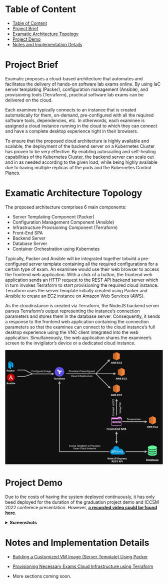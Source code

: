 # Table of Content

- [Table of Content](#table-of-content)
- [Project Brief](#project-brief)
- [Examatic Architecture Topology](#examatic-architecture-topology)
- [Project Demo](#project-demo)
- [Notes and Implementation Details](#notes-and-implementation-details)

# Project Brief

Examatic proposes a cloud-based architecture that automates and facilitates the delivery of hands-on software lab exams online. By using IaC server templating (Packer), configuration management (Ansible), and provisioning tools (Terraform), practical software lab exams can be delivered on the cloud.

Each examinee typically connects to an instance that is created automatically for them, on-demand, pre-configured with all the required software tools, dependencies, etc. In otherwords, each examinee is assigned a cloud instance running in the cloud to which they can connect and have a complete desktop experience right in their browsers.

To ensure that the proposed cloud architecture is highly available and scalable, the deployment of the backend server on a Kubernetes Cluster has proven to be very effective. By enabling autoscaling and self-healing capabilities of the Kubernetes Cluster, the backend server can scale out and in as needed according to the given load, while being highly available due to having multiple replicas of the pods and the Kubernetes Control Planes.

# Examatic Architecture Topology

The proposed architecture comprises 6 main components:

- Server Templating Component (Packer)
- Configuration Management Component (Ansible)
- Infrastructure Provisioning Component (Terraform)
- Front-End SPA
- Backend Server
- Database Server
- Container Orchestration using Kubernetes

Typically, Packer and Ansible will be integrated together tobuild a pre-configured server template containing all the required configurations for a certain type of exam. An examinee would use their web browser to access the frontend web application. With a click of a button, the frontend web application sends an HTTP request to the REST API backend server which in turn invokes Terraform to start provisioning the required cloud instance. Terraform uses the server template initially created using Packer and Ansible to create an EC2 instance on Amazon Web Services (AWS).

As the cloudinstance is created via Terraform, the NodeJS backend server parses Terraform’s output representing the instance’s connection parameters and stores them in the database server. Consequently, it sends a response to the frontend web application containing the connection parameters so that the examinee can connect to the cloud instance’s full desktop experience using the VNC client integrated into the web application. Simultaneously, the web application shares the examinee’s screen to the invigilator’s device or a dedicated cloud instance.

![Architecture Topology](https://github.com/zSorour/Examatic/blob/master/images/Architecture%20Topology.png?raw=true 'Architecture Topology')

# Project Demo

Due to the costs of having the system deployed continuously, it has only beed deployed for the duration of the graduation project demo and ICCSM 2022 conferece presentation. However, **[a recorded video could be found here](https://1drv.ms/v/s!AsW7yJcOPv15iaZAkGMYipBcR7tbTw?e=mUMuBA 'Examatic Demo').**

<details>
<summary><b>Screenshots</b></summary>

  <details>
    <summary><b>&nbsp;&nbsp;&nbsp;&nbsp;Exam Instructor Pages</b></summary>
  </details>
  <details>
    <summary><b>&nbsp;&nbsp;&nbsp;&nbsp;Examinee/Student Pages</b></summary>

Exams Page
![Exams Page](https://github.com/zSorour/Examatic/blob/master/images/Exams%20Demo%20Screenshot.png?raw=true 'Exams Page')
Clicking on Connect to Exam Button:
Sends a request to the REST API server, which invokes Terraform CLI to create the exam instance, and responds with the instance ip
![Clicking on Connect to Exam Button](https://github.com/zSorour/Examatic/blob/master/images/Creating%20Exam%20Instance%20Screenshot.png?raw=true 'Clicking on Connect to Exam Button')
Accessing Exam Instance in the Browser (using noVNC)
![Accessing Exam Instance in the Browser](https://github.com/zSorour/Examatic/blob/master/images/Logging%20into%20exam%20instance%20screenshot.png?raw=true 'Accessing Exam Instance in the Browser')
![In exam example](https://github.com/zSorour/Examatic/blob/master/images/In-Exam%20Demo%20Screenshot.png?raw=true 'In exam example screenshot')

  </details>
  
</details>

# Notes and Implementation Details

- [Building a Customized VM Image (Server Template) Using Packer](https://github.com/zSorour/Examatic/tree/master/packer-windows-vs-template#building-a-vm-image-server-template-using-packer)

- [Provisioning Necessary Exams Cloud Infrastructure using Terraform](https://github.com/zSorour/Examatic/tree/master/system-demo/backend/terraform#provisioning-necessary-cloud-infrastructure-using-terraform)

- More sections coming soon.
